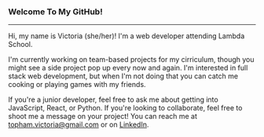 ### Welcome To My GitHub! 

***

Hi, my name is Victoria (she/her)! I'm a web developer attending Lambda School.

I'm currently working on team-based projects for my cirriculum, though you might see a side project pop up every now and again. I'm interested in full stack web development, but when I'm not doing that you can catch me cooking or playing games with my friends. 

If you're a junior developer, feel free to ask me about getting into JavaScript, React, or Python. If you're looking to collaborate, feel free to shoot me a message on your project! You can reach me at topham.victoria@gmail.com or on [LinkedIn](https://www.linkedin.com/in/victoria-topham/).

